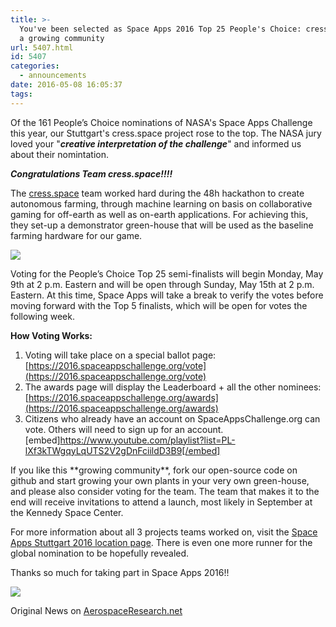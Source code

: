 ```yaml
---
title: >-
  You've been selected as Space Apps 2016 Top 25 People's Choice: cress.space -
  a growing community
url: 5407.html
id: 5407
categories:
  - announcements
date: 2016-05-08 16:05:37
tags:
---
```


Of the 161 People’s Choice nominations of NASA's Space Apps Challenge this year, our Stuttgart's cress.space project rose to the top. The NASA jury loved your "**_creative interpretation of the challenge_**" and informed us about their nomintation.

_**Congratulations Team cress.space!!!!**_

The [cress.space](https://2016.spaceappschallenge.org/challenges/mars/simspace/projects/cress.space) team worked hard during the 48h hackathon to create autonomous farming, through machine learning on basis on collaborative gaming for off-earth as well as on-earth applications.
For achieving this, they set-up a demonstrator green-house that will be used as the baseline farming hardware for our game.

![](https://farm2.staticflickr.com/1716/26630872341_9f02249dcb_z_d.jpg)

Voting for the People’s Choice Top 25 semi-finalists will begin Monday, May 9th at 2 p.m. Eastern and will be open through Sunday, May 15th at 2 p.m. Eastern. At this time, Space Apps will take a break to verify the votes before moving forward with the Top 5 finalists, which will be open for votes the following week.

**How Voting Works:**

1.  Voting will take place on a special ballot page: [https://2016.spaceappschallenge.org/vote](https://2016.spaceappschallenge.org/vote)
2.  The awards page will display the Leaderboard + all the other nominees: [https://2016.spaceappschallenge.org/awards](https://2016.spaceappschallenge.org/awards)
3.  Citizens who already have an account on SpaceAppsChallenge.org can vote. Others will need to sign up for an account.
[embed]https://www.youtube.com/playlist?list=PL-lXf3kTWgqyLqUTS2V2gDnFciildD3B9[/embed]

<!--more-->If you like this **growing community**, fork our open-source code on github and start growing your own plants in your very own green-house, and please also consider voting for the team. The team that makes it to the end will receive invitations to attend a launch, most likely in September at the Kennedy Space Center.

For more information about all 3 projects teams worked on, visit the [Space Apps Stuttgart 2016 location page](https://2016.spaceappschallenge.org/locations/stuttgart-germany). There is even one more runner for the global nomination to be hopefully revealed.

Thanks so much for taking part in Space Apps 2016!!

[![](https://farm2.staticflickr.com/1600/26587096992_25987b7d57_z_d.jpg)](https://www.flickr.com/photos/63534146@N02/sets/72157667667241415)

Original News on [AerospaceResearch.net](http://aerospaceresearch.net/index.php/2016/05/08/spaceapps2016top_cressspace/)